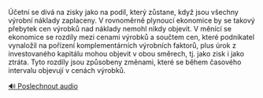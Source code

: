 
Účetní se dívá na zisky jako na podíl, který zůstane, když jsou všechny výrobní náklady zaplaceny. V rovnoměrně plynoucí ekonomice by se takový přebytek cen výrobků nad náklady nemohl nikdy objevit. V měnící se ekonomice se rozdíly mezi cenami výrobků a součtem cen, které podnikatel vynaložil na pořízení komplementárních výrobních faktorů, plus úrok z investovaného kapitálu mohou objevit v obou směrech, tj. jako zisk i jako ztráta. Tyto rozdíly jsou způsobeny změnami, které se během časového intervalu objevují v cenách výrobků.

[🔊 Poslechnout audio](/data/7-paragraphs/audio/chapter_116/para_009-etn-se-dv-na-zisky-jako-na-podl-kter-zsta.mp3)
